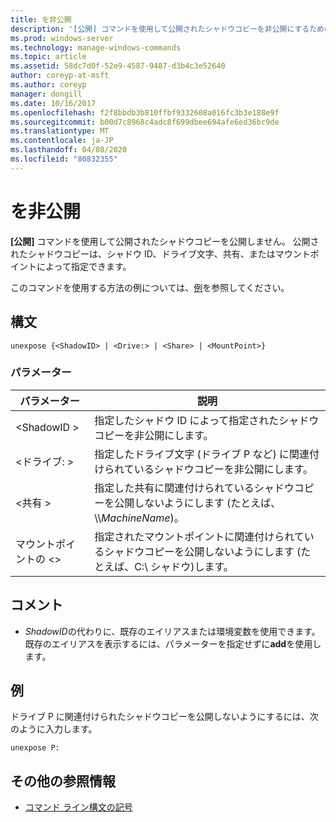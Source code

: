 ```yaml
---
title: を非公開
description: '[公開] コマンドを使用して公開されたシャドウコピーを非公開にするための Windows コマンドに関するトピック。'
ms.prod: windows-server
ms.technology: manage-windows-commands
ms.topic: article
ms.assetid: 58dc7d0f-52e9-4587-9487-d3b4c3e52640
author: coreyp-at-msft
ms.author: coreyp
manager: dongill
ms.date: 10/16/2017
ms.openlocfilehash: f2f8bbdb3b810ffbf9332608a016fc3b3e188e9f
ms.sourcegitcommit: b00d7c8968c4adc8f699dbee694afe6ed36bc9de
ms.translationtype: MT
ms.contentlocale: ja-JP
ms.lasthandoff: 04/08/2020
ms.locfileid: "80832355"
---
```

# <a name="unexpose"></a>を非公開

**[公開]** コマンドを使用して公開されたシャドウコピーを公開しません。 公開されたシャドウコピーは、シャドウ ID、ドライブ文字、共有、またはマウントポイントによって指定できます。

このコマンドを使用する方法の例については、[例](#BKMK_examples)を参照してください。

## <a name="syntax"></a>構文

```
unexpose {<ShadowID> | <Drive:> | <Share> | <MountPoint>}
```

### <a name="parameters"></a>パラメーター

|パラメーター|説明|
|---------|-----------|
|\<ShadowID >|指定したシャドウ ID によって指定されたシャドウコピーを非公開にします。|
|\<ドライブ: >|指定したドライブ文字 (ドライブ P など) に関連付けられているシャドウコピーを非公開にします。|
|\<共有 >|指定した共有に関連付けられているシャドウコピーを公開しないようにします (たとえば、\\\\*MachineName*\)。|
|マウントポイントの \<>|指定されたマウントポイントに関連付けられているシャドウコピーを公開しないようにします (たとえば、C:\ シャドウ\)します。|

## <a name="remarks"></a>コメント

-   *ShadowID*の代わりに、既存のエイリアスまたは環境変数を使用できます。 既存のエイリアスを表示するには、パラメーターを指定せずに**add**を使用します。

## <a name="examples"></a><a name=BKMK_examples></a>例

ドライブ P に関連付けられたシャドウコピーを公開しないようにするには、次のように入力します。
```
unexpose P:
```

## <a name="additional-references"></a>その他の参照情報

- [コマンド ライン構文の記号](command-line-syntax-key.md)